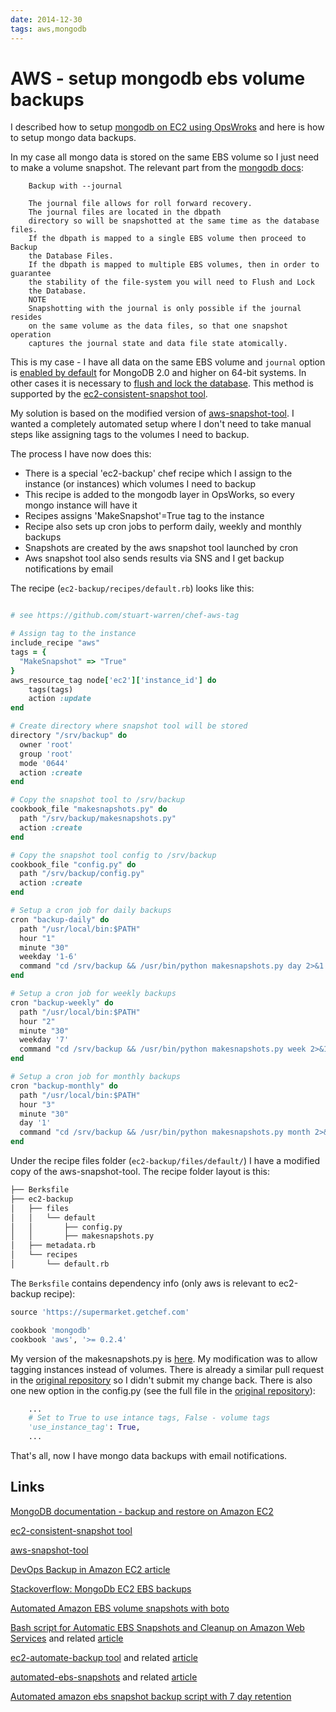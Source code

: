 ```yaml
---
date: 2014-12-30
tags: aws,mongodb
---
```

AWS - setup mongodb ebs volume backups
=======================================

I described how to setup [mongodb on EC2 using OpsWroks](http://serebrov.github.io/html/2014-12-19-aws-opsworks-mongo-and-nodejs.html) and here is how to setup mongo data backups.

In my case all mongo data is stored on the same EBS volume so I just need to make a volume snapshot.
The relevant part from the [mongodb docs](http://docs.mongodb.org/ecosystem/tutorial/backup-and-restore-mongodb-on-amazon-ec2/):

```
    Backup with --journal

    The journal file allows for roll forward recovery.
    The journal files are located in the dbpath
    directory so will be snapshotted at the same time as the database files.
    If the dbpath is mapped to a single EBS volume then proceed to Backup
    the Database Files.
    If the dbpath is mapped to multiple EBS volumes, then in order to guarantee
    the stability of the file-system you will need to Flush and Lock
    the Database.
    NOTE
    Snapshotting with the journal is only possible if the journal resides
    on the same volume as the data files, so that one snapshot operation
    captures the journal state and data file state atomically.
```

This is my case - I have all data on the same EBS volume and `journal` option is [enabled by default](http://docs.mongodb.org/v2.2/reference/mongod/#cmdoption--journal) for MongoDB 2.0 and higher on 64-bit systems.
In other cases it is necessary to [flush and lock the database](http://docs.mongodb.org/ecosystem/tutorial/backup-and-restore-mongodb-on-amazon-ec2/#flush-and-lock-the-database). This method is supported by the [ec2-consistent-snapshot tool](https://github.com/alestic/ec2-consistent-snapshot).

My solution is based on the modified version of [aws-snapshot-tool](https://github.com/evannuil/aws-snapshot-tool).
I wanted a completely automated setup where I don't need to take manual steps like assigning tags to the volumes I need to backup.

The process I have now does this:
* There is a special 'ec2-backup' chef recipe which I assign to the instance (or instances) which volumes I need to backup
* This recipe is added to the mongodb layer in OpsWorks, so every mongo instance will have it
* Recipes assigns 'MakeSnapshot'=True tag to the instance
* Recipe also sets up cron jobs to perform daily, weekly and monthly backups
* Snapshots are created by the aws snapshot tool launched by cron
* Aws snapshot tool also sends results via SNS and I get backup notifications by email

The recipe (`ec2-backup/recipes/default.rb`) looks like this:

```ruby

# see https://github.com/stuart-warren/chef-aws-tag

# Assign tag to the instance
include_recipe "aws"
tags = {
  "MakeSnapshot" => "True"
}
aws_resource_tag node['ec2']['instance_id'] do
    tags(tags)
    action :update
end

# Create directory where snapshot tool will be stored
directory "/srv/backup" do
  owner 'root'
  group 'root'
  mode '0644'
  action :create
end

# Copy the snapshot tool to /srv/backup
cookbook_file "makesnapshots.py" do
  path "/srv/backup/makesnapshots.py"
  action :create
end

# Copy the snapshot tool config to /srv/backup
cookbook_file "config.py" do
  path "/srv/backup/config.py"
  action :create
end

# Setup a cron job for daily backups
cron "backup-daily" do
  path "/usr/local/bin:$PATH"
  hour "1"
  minute "30"
  weekday '1-6'
  command "cd /srv/backup && /usr/bin/python makesnapshots.py day 2>&1 |/usr/bin/logger -t \"CRON: makenapshot\""
end

# Setup a cron job for weekly backups
cron "backup-weekly" do
  path "/usr/local/bin:$PATH"
  hour "2"
  minute "30"
  weekday '7'
  command "cd /srv/backup && /usr/bin/python makesnapshots.py week 2>&1 |/usr/bin/logger -t \"CRON: makenapshot\""
end

# Setup a cron job for monthly backups
cron "backup-monthly" do
  path "/usr/local/bin:$PATH"
  hour "3"
  minute "30"
  day '1'
  command "cd /srv/backup && /usr/bin/python makesnapshots.py month 2>&1 |/usr/bin/logger -t \"CRON: makenapshot\""
end
```

Under the recipe files folder (`ec2-backup/files/default/`) I have a modified copy of the aws-snapshot-tool.
The recipe folder layout is this:

```bash
├── Berksfile
├── ec2-backup
│   ├── files
│   │   └── default
│   │       ├── config.py
│   │       ├── makesnapshots.py
│   ├── metadata.rb
│   └── recipes
│       └── default.rb
```

The `Berksfile` contains dependency info (only aws is relevant to ec2-backup recipe):

```ruby
source 'https://supermarket.getchef.com'

cookbook 'mongodb'
cookbook 'aws', '>= 0.2.4'
```

My version of the makesnapshots.py is [here](https://gist.github.com/serebrov/38f8c2d47c532243d05a).
My modification was to allow tagging instances instead of volumes.
There is already a similar pull request in the [original repository]() so I didn't submit my change back.
There is also one new option in the config.py (see the full file in the [original repository](https://github.com/evannuil/aws-snapshot-tool/blob/559c1f6cf77b87c66c07b177451e76dcccc385fa/config.sample)):

```python
    ...
    # Set to True to use intance tags, False - volume tags
    'use_instance_tag': True,
    ...
```

That's all, now I have mongo data backups with email notifications.

Links
--------
[MongoDB documentation - backup and restore on Amazon EC2](http://docs.mongodb.org/ecosystem/tutorial/backup-and-restore-mongodb-on-amazon-ec2/)

[ec2-consistent-snapshot tool](https://github.com/alestic/ec2-consistent-snapshot)

[aws-snapshot-tool](https://github.com/evannuil/aws-snapshot-tool)

[DevOps Backup in Amazon EC2 article](https://medium.com/aws-activate-startup-blog/devops-backup-in-amazon-ec2-190c6fcce41b)

[Stackoverflow: MongoDb EC2 EBS backups](http://stackoverflow.com/questions/18319942/mongodb-ec2-ebs-backups)

[Automated Amazon EBS volume snapshots with boto](http://www.coresoftwaregroup.com/blog/automated-amazon-ebs-volume-snapshots-with-boto)

[Bash script for Automatic EBS Snapshots and Cleanup on Amazon Web Services](https://github.com/CaseyLabs/aws-ec2-ebs-automatic-snapshot-bash) and related [article](https://www.caseylabs.com/automated-ebs-volume-snapshot-script-for-linux-bash/)

[ec2-automate-backup tool](https://github.com/colinbjohnson/aws-missing-tools/tree/master/ec2-automate-backup) and related [article](http://www.cloudar.be/awsblog/automating-snapshotsbackups-of-ec2-ebs-volumes/)

[automated-ebs-snapshots](https://github.com/skymill/automated-ebs-snapshots) and related [article]( http://www.nerdpolytechnic.org/?p=89)

[Automated amazon ebs snapshot backup script with 7 day retention](http://www.stardothosting.com/blog/2012/05/automated-amazon-ebs-snapshot-backup-script-with-7-day-retention/)
